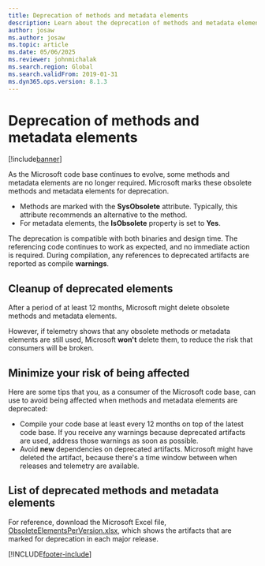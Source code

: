 ```yaml
---
title: Deprecation of methods and metadata elements
description: Learn about the deprecation of methods and metadata elements that become obsolete as the code base evolves, including an overview on the cleanup of deprecated elements.
author: josaw
ms.author: josaw
ms.topic: article
ms.date: 05/06/2025
ms.reviewer: johnmichalak
ms.search.region: Global
ms.search.validFrom: 2019-01-31
ms.dyn365.ops.version: 8.1.3
---
```


# Deprecation of methods and metadata elements

[!include[banner](../includes/banner.md)]

As the Microsoft code base continues to evolve, some methods and metadata elements are no longer required. Microsoft marks these obsolete methods and metadata elements for deprecation.

- Methods are marked with the **SysObsolete** attribute. Typically, this attribute recommends an alternative to the method.
- For metadata elements, the **IsObsolete** property is set to **Yes**.

The deprecation is compatible with both binaries and design time. The referencing code continues to work as expected, and no immediate action is required. During compilation, any references to deprecated artifacts are reported as compile **warnings**.

## Cleanup of deprecated elements

After a period of at least 12 months, Microsoft might delete obsolete methods and metadata elements.

However, if telemetry shows that any obsolete methods or metadata elements are still used, Microsoft **won't** delete them, to reduce the risk that consumers will be broken.

## Minimize your risk of being affected

Here are some tips that you, as a consumer of the Microsoft code base, can use to avoid being affected when methods and metadata elements are deprecated:

- Compile your code base at least every 12 months on top of the latest code base. If you receive any warnings because deprecated artifacts are used, address those warnings as soon as possible.
- Avoid **new** dependencies on deprecated artifacts. Microsoft might have deleted the artifact, because there's a time window between when releases and telemetry are available.

## List of deprecated methods and metadata elements

For reference, download the Microsoft Excel file, [ObsoleteElementsPerVersion.xlsx](https://download.microsoft.com/download/4cde8eab-ab24-4101-b3c5-d5a5080e57bb/ObsoleteElementsPerVersion.xlsx), which shows the artifacts that are marked for deprecation in each major release.


[!INCLUDE[footer-include](../../../includes/footer-banner.md)]
